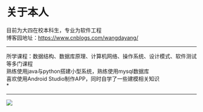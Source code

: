 # 关于本人
目前为大四在校本科生，专业为软件工程  
博客园地址：https://www.cnblogs.com/wangdayang/
**** 
所学课程：数据结构、数据库原理、计算机网络、操作系统、设计模式、软件测试等多门课程    
熟练使用java与python搭建小型系统，熟练使用mysql数据库  
喜欢使用Android Studio制作APP，同时自学了一些建模相关知识  
* 
****
![](https://github-readme-stats.vercel.app/api?username=Whao1217)

